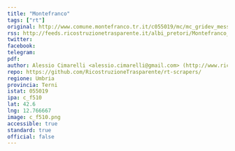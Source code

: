 ```yaml
---
title: "Montefranco"
tags: ["rt"]
original: http://www.comune.montefranco.tr.it/c055019/mc/mc_gridev_messi.php?x=&servizio=&bck=http%3A%2F%2Fwww.comune.montefranco.tr.it%2Fhh%2Findex.php%3Fjvs%3D0%26acc%3D1
rss: http://feeds.ricostruzionetrasparente.it/albi_pretori/Montefranco_feed.xml
twitter: 
facebook: 
telegram: 
pdf: 
author: Alessio Cimarelli <alessio.cimarelli@gmail.com> (http://www.ricostruzionetrasparente.it)
repo: https://github.com/RicostruzioneTrasparente/rt-scrapers/
regione: Umbria
provincia: Terni
istat: 055019
ipa: c_f510
lat: 42.6
lng: 12.766667
image: c_f510.png
accessible: true
standard: true
official: false
---
```

